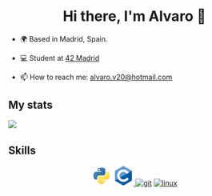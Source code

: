 <!--
**alvarov20/alvarov20** is a ✨ _special_ ✨ repository because its `README.md` (this file) appears on your GitHub profile.

Here are some ideas to get you started:

- 🔭 I’m currently working on ...
- 🌱 I’m currently learning ...
- 👯 I’m looking to collaborate on ...
- 🤔 I’m looking for help with ...
- 💬 Ask me about ...
- 📫 How to reach me: ...
- 😄 Pronouns: ...
- ⚡ Fun fact: ...
-->
<h1 align="center"> Hi there, I'm Alvaro 👋 <width="20"> </h1>

- 🌍 Based in Madrid, Spain.

- 💻 Student at [42 Madrid](https://www.42madrid.com)

- 📫 How to reach me: [alvaro.v20@hotmail.com](mailto:alvaro.v20@hotmail.com)

## My stats

<div>
   <!--  <img src="https://github-readme-stats.vercel.app/api?username=paudpr&count_private=true&show_icons=true&theme=dark"> -->
    <img src="https://github-readme-stats.vercel.app/api/top-langs/?username=paudpr&layout=compact&exclude_repo=ft_server&langs_count=13&theme=dark"/>
</div>

## Skills
<p align="center">
    <a href="https://www.python.org" target="_blank"><img src="https://raw.githubusercontent.com/devicons/devicon/master/icons/python/python-original.svg" alt="python" width="40" height="40" /></a>
  <a href="https://www.cprogramming.com/" target="_blank"> <img src="https://raw.githubusercontent.com/devicons/devicon/master/icons/c/c-original.svg" alt="c" width="40" height="40"/> </a>
  <a href="https://git-scm.com/" target="_blank"><img src="https://www.vectorlogo.zone/logos/git-scm/git-scm-icon.svg" alt="git" width="40" height="40" /></a>
  <a href="https://www.gnu.org/savannah-checkouts/gnu/bash/manual/bash.html" target="_blank"> <img src="https://bashlogo.com/img/symbol/png/full_colored_light.png" alt="linux" width="40" height="40"/> </a>   
